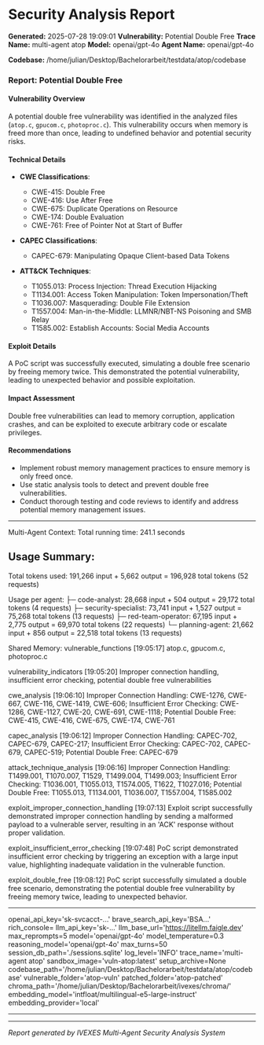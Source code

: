 
# Security Analysis Report

**Generated:** 2025-07-28 19:09:01
**Vulnerability:** Potential Double Free
**Trace Name:** multi-agent atop
**Model:** openai/gpt-4o
**Agent Name:** openai/gpt-4o

**Codebase:** /home/julian/Desktop/Bachelorarbeit/testdata/atop/codebase

### Report: Potential Double Free

#### Vulnerability Overview
A potential double free vulnerability was identified in the analyzed files (`atop.c`, `gpucom.c`, `photoproc.c`). This vulnerability occurs when memory is freed more than once, leading to undefined behavior and potential security risks.

#### Technical Details
- **CWE Classifications**: 
  - CWE-415: Double Free
  - CWE-416: Use After Free
  - CWE-675: Duplicate Operations on Resource
  - CWE-174: Double Evaluation
  - CWE-761: Free of Pointer Not at Start of Buffer

- **CAPEC Classifications**: 
  - CAPEC-679: Manipulating Opaque Client-based Data Tokens

- **ATT&CK Techniques**: 
  - T1055.013: Process Injection: Thread Execution Hijacking
  - T1134.001: Access Token Manipulation: Token Impersonation/Theft
  - T1036.007: Masquerading: Double File Extension
  - T1557.004: Man-in-the-Middle: LLMNR/NBT-NS Poisoning and SMB Relay
  - T1585.002: Establish Accounts: Social Media Accounts

#### Exploit Details
A PoC script was successfully executed, simulating a double free scenario by freeing memory twice. This demonstrated the potential vulnerability, leading to unexpected behavior and possible exploitation.

#### Impact Assessment
Double free vulnerabilities can lead to memory corruption, application crashes, and can be exploited to execute arbitrary code or escalate privileges.

#### Recommendations
- Implement robust memory management practices to ensure memory is only freed once.
- Use static analysis tools to detect and prevent double free vulnerabilities.
- Conduct thorough testing and code reviews to identify and address potential memory management issues.


---

Multi-Agent Context:
Total running time: 241.1 seconds
## Usage Summary:
Total tokens used: 191,266 input + 5,662 output = 196,928 total tokens (52 requests)

Usage per agent:
├─ code-analyst: 28,668 input + 504 output = 29,172 total tokens (4 requests)
├─ security-specialist: 73,741 input + 1,527 output = 75,268 total tokens (13 requests)
├─ red-team-operator: 67,195 input + 2,775 output = 69,970 total tokens (22 requests)
└─ planning-agent: 21,662 input + 856 output = 22,518 total tokens (13 requests)


Shared Memory:
vulnerable_functions
[19:05:17]
atop.c, gpucom.c, photoproc.c


vulnerability_indicators
[19:05:20]
Improper connection handling, insufficient error checking, potential double free vulnerabilities


cwe_analysis
[19:06:10]
Improper Connection Handling: CWE-1276, CWE-667, CWE-116, CWE-1419, CWE-606; Insufficient Error Checking: CWE-1286, CWE-1127, CWE-20, CWE-691, CWE-1118; Potential Double Free: CWE-415, CWE-416, CWE-675, CWE-174, CWE-761


capec_analysis
[19:06:12]
Improper Connection Handling: CAPEC-702, CAPEC-679, CAPEC-217; Insufficient Error Checking: CAPEC-702, CAPEC-679, CAPEC-519; Potential Double Free: CAPEC-679


attack_technique_analysis
[19:06:16]
Improper Connection Handling: T1499.001, T1070.007, T1529, T1499.004, T1499.003; Insufficient Error Checking: T1036.001, T1055.013, T1574.005, T1622, T1027.016; Potential Double Free: T1055.013, T1134.001, T1036.007, T1557.004, T1585.002


exploit_improper_connection_handling
[19:07:13]
Exploit script successfully demonstrated improper connection handling by sending a malformed payload to a vulnerable server, resulting in an 'ACK' response without proper validation.


exploit_insufficient_error_checking
[19:07:48]
PoC script demonstrated insufficient error checking by triggering an exception with a large input value, highlighting inadequate validation in the vulnerable function.


exploit_double_free
[19:08:12]
PoC script successfully simulated a double free scenario, demonstrating the potential double free vulnerability by freeing memory twice, leading to unexpected behavior.



---

openai_api_key='sk-svcacct-...' brave_search_api_key='BSA...' rich_console=<console width=206 ColorSystem.TRUECOLOR> llm_api_key='sk-...' llm_base_url='https://litellm.faigle.dev' max_reprompts=5 model='openai/gpt-4o' model_temperature=0.3 reasoning_model='openai/gpt-4o' max_turns=50 session_db_path='./sessions.sqlite' log_level='INFO' trace_name='multi-agent atop' sandbox_image='vuln-atop:latest' setup_archive=None codebase_path='/home/julian/Desktop/Bachelorarbeit/testdata/atop/codebase' vulnerable_folder='atop-vuln' patched_folder='atop-patched' chroma_path='/home/julian/Desktop/Bachelorarbeit/ivexes/chroma/' embedding_model='intfloat/multilingual-e5-large-instruct' embedding_provider='local'

---

---
*Report generated by IVEXES Multi-Agent Security Analysis System*
